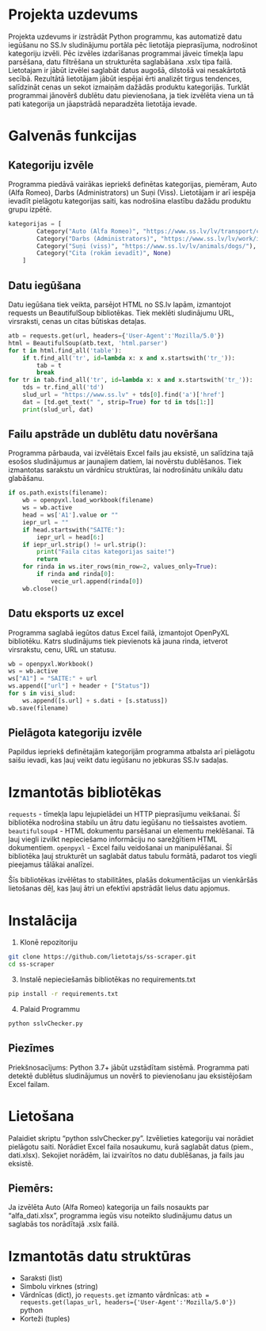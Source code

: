 # Projekta uzdevums

Projekta uzdevums ir izstrādāt Python programmu, kas automatizē datu iegūšanu no SS.lv sludinājumu portāla pēc lietotāja pieprasījuma, nodrošinot kategoriju izvēli. Pēc izvēles izdarīšanas programmai jāveic tīmekļa lapu parsēšana, datu filtrēšana un strukturēta saglabāšana .xslx tipa failā. Lietotajam ir jābūt izvēlei saglabāt datus augošā, dilstošā vai nesakārtotā secībā. Rezultātā lietotājam jābūt iespējai ērti analizēt tirgus tendences, salīdzināt cenas un sekot izmaiņām dažādās produktu kategorijās. Turklāt programmai jānovērš dublētu datu pievienošana, ja tiek izvēlēta viena un tā pati kategorija un jāapstrādā neparadzēta lietotāja ievade.

# Galvenās funkcijas
## Kategoriju izvēle

Programma piedāvā vairākas iepriekš definētas kategorijas, piemēram, Auto (Alfa Romeo), Darbs (Administrators) un Suņi (Viss). 
Lietotājam ir arī iespēja ievadīt pielāgotu kategorijas saiti, kas nodrošina elastību dažādu produktu grupu izpētē.

``` python
kategorijas = [
        Category("Auto (Alfa Romeo)", "https://www.ss.lv/lv/transport/cars/alfa-romeo/"),
        Category("Darbs (Administrators)", "https://www.ss.lv/lv/work/internet-services/administration/"),
        Category("Suņi (viss)", "https://www.ss.lv/lv/animals/dogs/"),
        Category("Cita (rokām ievadīt)", None)
    ]
```

## Datu iegūšana
Datu iegūšana tiek veikta, parsējot HTML no SS.lv lapām, izmantojot requests un BeautifulSoup bibliotēkas. Tiek meklēti sludinājumu URL, virsraksti, cenas un citas būtiskas detaļas.
``` python
atb = requests.get(url, headers={'User-Agent':'Mozilla/5.0'})
html = BeautifulSoup(atb.text, 'html.parser')
for t in html.find_all('table'):
    if t.find_all('tr', id=lambda x: x and x.startswith('tr_')):
        tab = t
        break
for tr in tab.find_all('tr', id=lambda x: x and x.startswith('tr_')):
    tds = tr.find_all('td')
    slud_url = "https://www.ss.lv" + tds[0].find('a')['href']
    dat = [td.get_text(" ", strip=True) for td in tds[1:]]
    print(slud_url, dat)
```

## Failu apstrāde un dublētu datu novēršana
Programma pārbauda, vai izvēlētais Excel fails jau eksistē, un salīdzina tajā esošos sludinājumus ar jaunajiem datiem, lai novērstu dublēšanos. Tiek izmantotas sarakstu un vārdnīcu struktūras, lai nodrošinātu unikālu datu glabāšanu.
``` python
if os.path.exists(filename):
    wb = openpyxl.load_workbook(filename)
    ws = wb.active
    head = ws['A1'].value or ""
    iepr_url = ""
    if head.startswith("SAITE:"):
        iepr_url = head[6:]
    if iepr_url.strip() != url.strip():
        print("Faila citas kategorijas saite!")
        return
    for rinda in ws.iter_rows(min_row=2, values_only=True):
        if rinda and rinda[0]:
            vecie_url.append(rinda[0])
    wb.close()
```

## Datu eksports uz excel
Programma saglabā iegūtos datus Excel failā, izmantojot OpenPyXL bibliotēku. Katrs sludinājums tiek pievienots kā jauna rinda, ietverot virsrakstu, cenu, URL un statusu.
``` python
wb = openpyxl.Workbook()
ws = wb.active
ws["A1"] = "SAITE:" + url
ws.append(["url"] + header + ["Status"])
for s in visi_slud:
    ws.append([s.url] + s.dati + [s.statuss])
wb.save(filename)
```

## Pielāgota kategoriju izvēle
Papildus iepriekš definētajām kategorijām programma atbalsta arī pielāgotu saišu ievadi, kas ļauj veikt datu iegūšanu no jebkuras SS.lv sadaļas.

# Izmantotās bibliotēkas

```requests``` - tīmekļa lapu lejupielādei un HTTP pieprasījumu veikšanai. Šī bibliotēka nodrošina stabilu un ātru datu iegūšanu no tiešsaistes avotiem.
```beautifulsoup4``` - HTML dokumentu parsēšanai un elementu meklēšanai. Tā ļauj viegli izvilkt nepieciešamo informāciju no sarežģītiem HTML dokumentiem.
```openpyxl``` - Excel failu veidošanai un manipulēšanai. Šī bibliotēka ļauj strukturēt un saglabāt datus tabulu formātā, padarot tos viegli pieejamus tālākai analīzei.

Šīs bibliotēkas izvēlētas to stabilitātes, plašās dokumentācijas un vienkāršās lietošanas dēļ, kas ļauj ātri un efektīvi apstrādāt lielus datu apjomus.

# Instalācija
1. Klonē repozitoriju
``` bash
git clone https://github.com/lietotajs/ss-scraper.git
cd ss-scraper
```

3. Instalē nepieciešamās bibliotēkas no requirements.txt
``` bash
pip install -r requirements.txt
```
4. Palaid Programmu
``` bash
python sslvChecker.py
```

## Piezīmes
Priekšnosacījums: Python 3.7+ jābūt uzstādītam sistēmā.
Programma pati detektē dublētus sludinājumus un novērš to pievienošanu jau eksistējošam Excel failam.

# Lietošana

Palaidiet skriptu “python sslvChecker.py”.
Izvēlieties kategoriju vai norādiet pielāgotu saiti.
Norādiet Excel faila nosaukumu, kurā saglabāt datus (piem., dati.xlsx).
Sekojiet norādēm, lai izvairītos no datu dublēšanas, ja fails jau eksistē.

## Piemērs:
Ja izvēlēta Auto (Alfa Romeo) kategorija un fails nosaukts par “alfa_dati.xlsx”, programma iegūs visu noteikto sludinājumu datus un saglabās tos norādītajā .xslx failā.

# Izmantotās datu struktūras
* Saraksti (list)
* Simbolu virknes (string)
* Vārdnīcas (dict), jo ```requests.get``` izmanto vārdnīcas: ```atb = requests.get(lapas_url, headers={'User-Agent':'Mozilla/5.0'})``` python
* Korteži (tuples)

